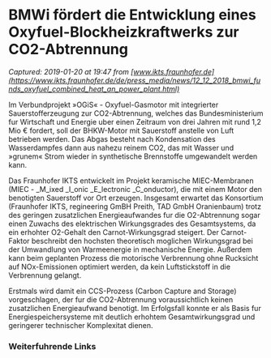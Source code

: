 # BMWi fördert die Entwicklung eines Oxyfuel-Blockheizkraftwerks zur CO2-Abtrennung

_Captured: 2019-01-20 at 19:47 from [www.ikts.fraunhofer.de](https://www.ikts.fraunhofer.de/de/press_media/news/12_12_2018_bmwi_funds_oxyfuel_combined_heat_an_power_plant.html)_

Im Verbundprojekt »OGiS« - Oxyfuel-Gasmotor mit integrierter Sauerstofferzeugung zur CO2-Abtrennung, welches das Bundesministerium fur Wirtschaft und Energie uber einen Zeitraum von drei Jahren mit rund 1,2 Mio € fordert, soll der BHKW-Motor mit Sauerstoff anstelle von Luft betrieben werden. Das Abgas besteht nach Kondensation des Wasserdampfes dann aus nahezu reinem CO2, das mit Wasser und »grunem« Strom wieder in synthetische Brennstoffe umgewandelt werden kann.

Das Fraunhofer IKTS entwickelt im Projekt keramische MIEC-Membranen (MIEC - _M_ixed _I_onic _E_lectronic _C_onductor), die mit einem Motor den benotigten Sauerstoff vor Ort erzeugen. Insgesamt erwartet das Konsortium (Fraunhofer IKTS, regineering GmBH Preith, TAD GmbH Oranienbaum) trotz des geringen zusatzlichen Energieaufwandes fur die O2-Abtrennung sogar einen Zuwachs des elektrischen Wirkungsgrades des Gesamtsystems, da ein erhohter O2-Gehalt den Carnot-Wirkungsgrad steigert. Der Carnot-Faktor beschreibt den hochsten theoretisch moglichen Wirkungsgrad bei der Umwandlung von Warmeenergie in mechanische Energie. Außerdem kann beim geplanten Prozess die motorische Verbrennung ohne Rucksicht auf NOx-Emissionen optimiert werden, da kein Luftstickstoff in die Verbrennung gelangt.

Erstmals wird damit ein CCS-Prozess (Carbon Capture and Storage) vorgeschlagen, der fur die CO2-Abtrennung voraussichtlich keinen zusatzlichen Energieaufwand benotigt. Im Erfolgsfall konnte er als Basis fur Energiespeichersysteme mit deutlich erhohtem Gesamtwirkungsgrad und geringerer technischer Komplexitat dienen.

### Weiterfuhrende Links  

